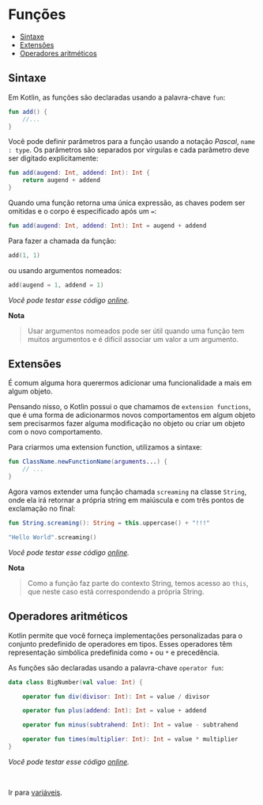 # Funções

* [Sintaxe](#sintaxe)
* [Extensões](#extensions)
* [Operadores aritméticos](#arithmetic-operators)

<div id='sintaxe'></div>

## Sintaxe

Em Kotlin, as funções são declaradas usando a palavra-chave `fun`:

```kotlin
fun add() {
    //...
}
```

Você pode definir parâmetros para a função usando a notação _Pascal_, `name : type`. Os parâmetros são separados
por vírgulas e cada parâmetro deve ser digitado explicitamente:

```kotlin
fun add(augend: Int, addend: Int): Int {
    return augend + addend
}
```

Quando uma função retorna uma única expressão, as chaves podem ser omitidas e o corpo é especificado após um `=`:

```kotlin
fun add(augend: Int, addend: Int): Int = augend + addend
```

Para fazer a chamada da função:

```kotlin
add(1, 1)
```

ou usando argumentos nomeados:

```kotlin
add(augend = 1, addend = 1)
```

_Você pode testar esse código [online](https://pl.kotl.in/fuB8CNime)._

**Nota**
> Usar argumentos nomeados pode ser útil quando uma função tem muitos argumentos e é difícil associar um valor a um
> argumento.

<div id='extensions'></div>

## Extensões

É comum alguma hora querermos adicionar uma funcionalidade a mais em algum objeto.

Pensando nisso, o Kotlin possui o que chamamos de `extension functions`, que é uma forma de adicionarmos novos
comportamentos em algum objeto sem precisarmos fazer alguma modificação no objeto ou criar um objeto com o
novo comportamento.

Para criarmos uma extension function, utilizamos a sintaxe:

```kotlin
fun ClassName.newFunctionName(arguments...) {
    // ...
}
```

Agora vamos extender uma função chamada `screaming` na classe `String`, onde ela irá retornar a própria string em
maiúscula e com três pontos de exclamação no final:

```kotlin
fun String.screaming(): String = this.uppercase() + "!!!"

"Hello World".screaming()
```

_Você pode testar esse código [online](https://pl.kotl.in/vJ2KMqCUv)._

**Nota**
> Como a função faz parte do contexto String, temos acesso ao `this`, que neste caso está correspondendo a própria
> String.

<div id='arithmetic-operators'></div>

## Operadores aritméticos

Kotlin permite que você forneça implementações personalizadas para o conjunto predefinido de operadores em tipos. Esses
operadores têm representação simbólica predefinida como `+` ou `*` e precedência.

As funções são declaradas usando a palavra-chave `operator fun`:

```kotlin
data class BigNumber(val value: Int) {

    operator fun div(divisor: Int): Int = value / divisor

    operator fun plus(addend: Int): Int = value + addend

    operator fun minus(subtrahend: Int): Int = value - subtrahend

    operator fun times(multiplier: Int): Int = value * multiplier
}
```

_Você pode testar esse código [online](https://pl.kotl.in/3xM6IT0Ay)._

<br>

Ir para [variáveis](VARIABLES.md).
